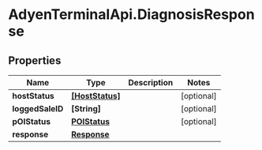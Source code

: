 # AdyenTerminalApi.DiagnosisResponse

## Properties

Name | Type | Description | Notes
------------ | ------------- | ------------- | -------------
**hostStatus** | [**[HostStatus]**](HostStatus.md) |  | [optional] 
**loggedSaleID** | **[String]** |  | [optional] 
**pOIStatus** | [**POIStatus**](POIStatus.md) |  | [optional] 
**response** | [**Response**](Response.md) |  | 


